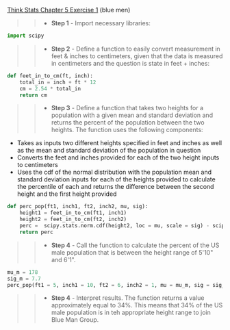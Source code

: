 [Think Stats Chapter 5 Exercise 1](http://greenteapress.com/thinkstats2/html/thinkstats2006.html#toc50) (blue men)

>> * **Step 1** - Import necessary libraries:
```python
import scipy
```
>> * **Step 2** - Define a function to easily convert measurement in feet & inches to centimeters, given that the data is measured in centimeters and the question is state in feet + inches:
```python
def feet_in_to_cm(ft, inch):
	total_in = inch + ft * 12
	cm = 2.54 * total_in
	return cm
```
>> * **Step 3** - Define a function that takes two heights for a population with a given mean and standard deviation and returns the percent of the population between the two heights. The function uses the following components:
 * Takes as inputs two different heights specified in feet and inches as well as the mean and standard deviation of the population in question
 * Converts the feet and inches provided for each of the two height inputs to centimeters
 * Uses the cdf of the normal distribution with the population mean and standard deviation inputs for each of the heights provided to calculate the percentile of each and returns the difference between the second height and the first height provided
```python
def perc_pop(ft1, inch1, ft2, inch2, mu, sig):
	height1 = feet_in_to_cm(ft1, inch1)
	height2 = feet_in_to_cm(ft2, inch2)
	perc =  scipy.stats.norm.cdf(height2, loc = mu, scale = sig) - scipy.stats.norm.cdf(height1, loc = mu, scale = sig)
	return perc
```
>> * **Step 4** - Call the function to calculate the percent of the US male population that is between the height range of 5'10" and 6'1".
```python
mu_m = 178
sig_m = 7.7
perc_pop(ft1 = 5, inch1 = 10, ft2 = 6, inch2 = 1, mu = mu_m, sig = sig_m)
```
>> * **Step 4** - Interpret results. The function returns a value approximately equal to 34%. This means that 34% of the US male population is in teh appropriate height range to join Blue Man Group.
